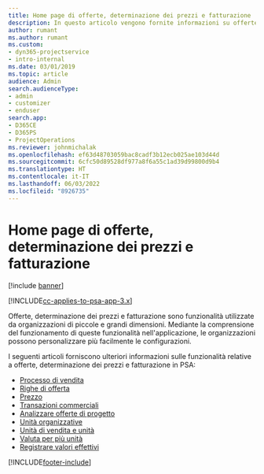 ```yaml
---
title: Home page di offerte, determinazione dei prezzi e fatturazione
description: In questo articolo vengono fornite informazioni su offerte, determinazione dei prezzi e fatturazione.
author: rumant
ms.author: rumant
ms.custom:
- dyn365-projectservice
- intro-internal
ms.date: 03/01/2019
ms.topic: article
audience: Admin
search.audienceType:
- admin
- customizer
- enduser
search.app:
- D365CE
- D365PS
- ProjectOperations
ms.reviewer: johnmichalak
ms.openlocfilehash: ef63d48703059bac8cadf3b12ecb025ae103d44d
ms.sourcegitcommit: 6cfc50d89528df977a8f6a55c1ad39d99800d9b4
ms.translationtype: HT
ms.contentlocale: it-IT
ms.lasthandoff: 06/03/2022
ms.locfileid: "8926735"
---
```

# <a name="quoting-pricing-and-billing-home-page"></a>Home page di offerte, determinazione dei prezzi e fatturazione

[!include [banner](../includes/psa-now-project-operations.md)]

[!INCLUDE[cc-applies-to-psa-app-3.x](../includes/cc-applies-to-psa-app-3x.md)]

Offerte, determinazione dei prezzi e fatturazione sono funzionalità utilizzate da organizzazioni di piccole e grandi dimensioni. Mediante la comprensione del funzionamento di queste funzionalità nell'applicazione, le organizzazioni possono personalizzare più facilmente le configurazioni.

I seguenti articoli forniscono ulteriori informazioni sulle funzionalità relative a offerte, determinazione dei prezzi e fatturazione in PSA:

- [Processo di vendita](basic-sales-process.md)
- [Righe di offerta](basic-quote-lines.md)
- [Prezzo](basic-pricing.md)
- [Transazioni commerciali](basic-business-transactions.md)
- [Analizzare offerte di progetto](basic-analyzing-quotes.md)
- [Unità organizzative](advanced-organizational.md)
- [Unità di vendita e unità](advanced-units.md)
- [Valuta per più unità](advanced-currency.md)
- [Registrare valori effettivi](advanced-actuals.md)


[!INCLUDE[footer-include](../includes/footer-banner.md)]
